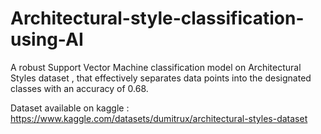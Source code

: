 # Architectural-style-classification-using-AI

A robust Support Vector Machine classification model on Architectural Styles dataset , that effectively separates data points into the designated classes with an accuracy of 0.68.

Dataset available on kaggle : https://www.kaggle.com/datasets/dumitrux/architectural-styles-dataset
